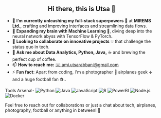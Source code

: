 <h2 align="center">Hi there, this is Utsa 👋</h2>

- 🔭 **I’m currently unleashing my full-stack superpowers** 🚀 at **MIREMS Ltd.**, crafting and improving interfaces and streamlining data flows.
- 🌱 **Expanding my brain with Machine Learning** 🧠, diving deep into the neural network abyss with TensorFlow & PyTorch.
- 👯 **Looking to collaborate on innovative projects** 💡 that challenge the status quo in tech.
- 💬 **Ask me about Data Analytics, Python, Java,** ☕ and brewing the perfect cup of coffee.
- 📫 **How to reach me:** [✉️ ami.utsarabbani@gmail.com](mailto:ami.utsarabbani@gmail.com)
- ⚡ **Fun fact:** Apart from coding, I'm a photographer 📸 airplanes geek ✈️ and a huge football fan ⚽..

Tools Arsenal-
![Python](https://img.shields.io/badge/-Python-3776AB?style=flat-square&logo=python&logoColor=white)
![Java](https://img.shields.io/badge/-Java-007396?style=flat-square&logo=java&logoColor=white)
![JavaScript](https://img.shields.io/badge/-JavaScript-F7DF1E?style=flat-square&logo=javascript&logoColor=black)
![R](https://img.shields.io/badge/-R-276DC3?style=flat-square&logo=r&logoColor=white)
![PowerBI](https://img.shields.io/badge/-Power%20BI-F2C811?style=flat-square&logo=powerbi&logoColor=black)
![Node.js](https://img.shields.io/badge/-Node.js-339933?style=flat-square&logo=nodedotjs&logoColor=white)
![Docker](https://img.shields.io/badge/-Docker-2496ED?style=flat-square&logo=docker&logoColor=white)



Feel free to reach out for collaborations or just a chat about tech, airplanes, photography, football or anything in between! 🌟

